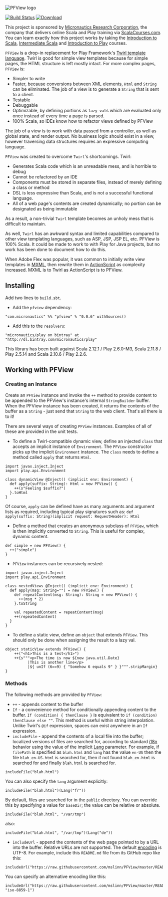 ![PFView logo](https://raw.githubusercontent.com/mslinn/PFView/master/images/pfview_355x148.png "PFView Logo")

[![Build Status](https://travis-ci.org/mslinn/PFView.svg?branch=master)](https://travis-ci.org/mslinn/PFView)
[ ![Download](https://api.bintray.com/packages/micronautics/play/pfview/images/download.svg) ](https://bintray.com/micronautics/play/pfview/_latestVersion)

This project is sponsored by [Micronautics Research Corporation](http://www.micronauticsresearch.com/),
the company that delivers online Scala and Play training via [ScalaCourses.com](http://www.ScalaCourses.com).
You can learn exactly how this project works by taking the [Introduction to Scala](http://www.ScalaCourses.com/showCourse/40),
[Intermediate Scala](http://www.ScalaCourses.com/showCourse/45) and [Introduction to Play](http://www.ScalaCourses.com/showCourse/39) courses.

`PFView` is a drop-in replacement for Play Framework's [Twirl template language](https://github.com/playframework/twirlhttps://github.com/playframework/twirl).
Twirl is good for simple view templates because for simple pages, the HTML structure is left mostly intact.
For more complex pages, `PFView` is:

 * Simpler to write
 * Faster, because conversions between XML elements, `Html` and `String` can be eliminated. The job of a view is to generate a `String` that is sent to a client.
 * Testable
 * Debuggable
 * Optimizable, by defining portions as `lazy val`s which are evaluated only once instead of every time a page is parsed.
 * 100% Scala, so IDEs know how to refactor views defined by PFView

The job of a view is to work with data passed from a controller, as well as global state, and render output.
No business logic should exist in a view, however traversing data structures requires an expressive computing language.

`PFView` was created to overcome `Twirl`'s shortcomings. Twirl:
 * Generates Scala code which is an unreadable mess, and is horrible to debug
 * Cannot be refactored by an IDE
 * Components must be stored in separate files, instead of merely defining a class or method
 * DSL is less expressive than Scala, and is not a successful functional language.
 * All of a web page's contents are created dynamically; no portion can be designated as being immutable

As a result, a non-trivial `Twirl` template becomes an unholy mess that is difficult to maintain.

As well, `Twirl` has an awkward syntax and limited capabilities compared to other view templating languages, such as ASP, JSP, JSP EL, etc.
PFView is 100% Scala. It could be made to work to with Play for Java projects, but no work has been done to document how to do this.

When Adobe Flex was popular, it was common to initially write view templates in [MXML](http://en.wikipedia.org/wiki/MXML),
then rewrite them in [ActionScript](http://en.wikipedia.org/wiki/ActionScript) as complexity increased.
MXML is to Twirl as ActionScript is to PFView.

## Installing ##

Add two lines to `build.sbt`.

 * Add the `pfview` dependency:
````
"com.micronautics" %% "pfview" % "0.0.6" withSources()
````

 * Add this to the `resolvers`:
````
"micronautics/play on bintray" at "http://dl.bintray.com/micronautics/play"
````

This library has been built against Scala 2.12.1 / Play 2.6.0-M3, Scala 2.11.8 / Play 2.5.14 and Scala 2.10.6 / Play 2.2.6.

## Working with PFView ##
### Creating an Instance ###
Create an `PFView` instance and invoke the `++` method to provide content to be appended to the PFView's instance's internal `StringBuilder` buffer.
When the PFView instance has been created, it returns the contents of the buffer as a `String` - just send that `String` to the web client.
That's all there is to it!

There are several ways of creating `PFView` instances. Examples of all of these are provided in the unit tests.

 * To define a Twirl-compatible dynamic view, define an injected `class` that accepts an implicit instance of `Environment`.
   The `PFView` constructor picks up the implicit `Environment` instance.
   The `class` needs to define a method called `apply` that returns `Html`.
````
import javax.inject.Inject
import play.api.Environment

class dynamicView @Inject() (implicit env: Environment) {
  def apply(suffix: String): Html = new PFView() {
    ++(s"Feeling $suffix?")
  }.toHtml
}
````
Of course, `apply` can be defined have as many arguments and argument lists as required, including typical play signatures such as:
`def apply(suffix: String)(implicit request: RequestHeader): Html`

 * Define a method that creates an anonymous subclass of `PFView`, which is then implicitly converted to `String`.
   This is useful for complex, dynamic content.

````
def simple = new PFView() {
  ++("simple")
}
````

* `PFView` instances can be recursively nested:
````
import javax.inject.Inject
import play.api.Environment

class nestedViews @Inject() (implicit env: Environment) {
  def apply(msg: String="") = new PFView() {
    def repeatContent(msg: String): String = new PFView() {
      ++(msg * 2)
    }.toString

    val repeatedContent = repeatContent(msg)
    ++(repeatedContent)
  }
}
````

 * To define a static view, define an `object` that extends `PFView`. 
 This should only be done when assigning the result to a lazy val.
````
object staticView extends PFView() {
    ++("<h1>This is a test</h1>")
    ++{s"""<p>The time is now ${new java.util.Date}
          |This is another line</p>
          |${ unIf (6==9) { "Somehow 6 equals 9" } }""".stripMargin}
}
````

### Methods ###
The following methods are provided by `PFView`:

 * `++` - appends content to the buffer
 * `If` - a convenience method for conditionally appending content to the buffer.
`If (condition) { thenClause }` is equivalent to `if (condition) thenClause else ""`.
This method is useful within string interpolation. Unlike Twirl's `@if` expression, spaces can exist anywhere in an `If` expression.
 * `includeFile` - append the contents of a local file into the buffer; localized versions of files are searched for,
according to standard [i18n](http://en.wikipedia.org/wiki/Internationalization_and_localization) behavior using the value of the implicit
[Lang](https://www.playframework.com/documentation/2.3.x/api/scala/index.html#play.api.i18n.Lang) parameter.
For example, if `filePath` is specified as `blah.html` and `lang` has the value `en-US` then the file `blah_en-US.html` is searched for,
then if not found `blah_en.html` is searched for and finally `blah.html` is searched for.
````
includeFile("blah.html")
````
You can also specify the `lang` argument explicitly:
````
includeFile("blah.html")(Lang("fr"))
````
By default, files are searched for in the `public` directory. You can override this by specifying a value for `baseDir`; the value can be relative or absolute.
````
includeFile("blah.html", "/var/tmp")
````
also:
````
includeFile("blah.html", "/var/tmp")(Lang("de"))
````
 * `includeUrl` - append the contents of the web page pointed to by a URL into the buffer.
Relative URLs are not supported. The default [encoding](https://www.playframework.com/documentation/2.3.x/api/scala/index.html#play.api.mvc.Codec) is UTF-8.
For example, include this `README.md` file from its GitHub repo like this:
````
includeUrl("https://raw.githubusercontent.com/mslinn/PFView/master/README.md")
````
You can specify an alternative encoding like this:
````
includeUrl("https://raw.githubusercontent.com/mslinn/PFView/master/README.md", "iso-8859-1")
````
